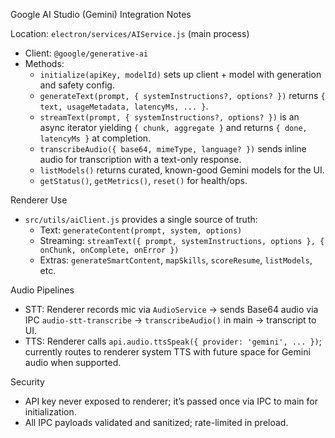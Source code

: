Google AI Studio (Gemini) Integration Notes

Location: `electron/services/AIService.js` (main process)

- Client: `@google/generative-ai`
- Methods:
  - `initialize(apiKey, modelId)` sets up client + model with generation and safety config.
  - `generateText(prompt, { systemInstructions?, options? })` returns `{ text, usageMetadata, latencyMs, ... }`.
  - `streamText(prompt, { systemInstructions?, options? })` is an async iterator yielding `{ chunk, aggregate }` and returns `{ done, latencyMs }` at completion.
  - `transcribeAudio({ base64, mimeType, language? })` sends inline audio for transcription with a text-only response.
  - `listModels()` returns curated, known-good Gemini models for the UI.
  - `getStatus()`, `getMetrics()`, `reset()` for health/ops.

Renderer Use

- `src/utils/aiClient.js` provides a single source of truth:
  - Text: `generateContent(prompt, system, options)`
  - Streaming: `streamText({ prompt, systemInstructions, options }, { onChunk, onComplete, onError })`
  - Extras: `generateSmartContent`, `mapSkills`, `scoreResume`, `listModels`, etc.

Audio Pipelines

- STT: Renderer records mic via `AudioService` → sends Base64 audio via IPC `audio-stt-transcribe` → `transcribeAudio()` in main → transcript to UI.
- TTS: Renderer calls `api.audio.ttsSpeak({ provider: 'gemini', ... })`; currently routes to renderer system TTS with future space for Gemini audio when supported.

Security

- API key never exposed to renderer; it’s passed once via IPC to main for initialization.
- All IPC payloads validated and sanitized; rate-limited in preload.
